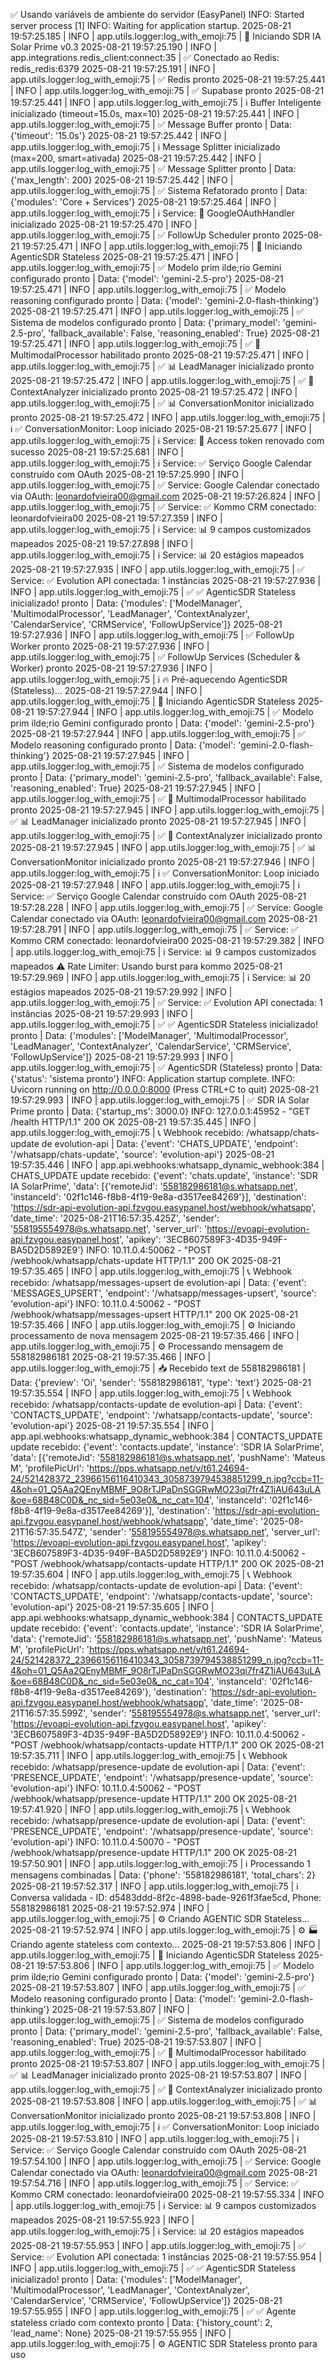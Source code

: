 ✅ Usando variáveis de ambiente do servidor (EasyPanel)
INFO:     Started server process [1]
INFO:     Waiting for application startup.
2025-08-21 19:57:25.185 | INFO     | app.utils.logger:log_with_emoji:75 | 🚀 Iniciando SDR IA Solar Prime v0.3
2025-08-21 19:57:25.190 | INFO     | app.integrations.redis_client:connect:35 | ✅ Conectado ao Redis: redis_redis:6379
2025-08-21 19:57:25.191 | INFO     | app.utils.logger:log_with_emoji:75 | ✅ Redis pronto
2025-08-21 19:57:25.441 | INFO     | app.utils.logger:log_with_emoji:75 | ✅ Supabase pronto
2025-08-21 19:57:25.441 | INFO     | app.utils.logger:log_with_emoji:75 | ℹ️ Buffer Inteligente inicializado (timeout=15.0s, max=10)
2025-08-21 19:57:25.441 | INFO     | app.utils.logger:log_with_emoji:75 | ✅ Message Buffer pronto | Data: {'timeout': '15.0s'}
2025-08-21 19:57:25.442 | INFO     | app.utils.logger:log_with_emoji:75 | ℹ️ Message Splitter inicializado (max=200, smart=ativada)
2025-08-21 19:57:25.442 | INFO     | app.utils.logger:log_with_emoji:75 | ✅ Message Splitter pronto | Data: {'max_length': 200}
2025-08-21 19:57:25.442 | INFO     | app.utils.logger:log_with_emoji:75 | ✅ Sistema Refatorado pronto | Data: {'modules': 'Core + Services'}
2025-08-21 19:57:25.464 | INFO     | app.utils.logger:log_with_emoji:75 | ℹ️ Service: 🔐 GoogleOAuthHandler inicializado
2025-08-21 19:57:25.470 | INFO     | app.utils.logger:log_with_emoji:75 | ✅ FollowUp Scheduler pronto
2025-08-21 19:57:25.471 | INFO     | app.utils.logger:log_with_emoji:75 | 🚀 Iniciando AgenticSDR Stateless
2025-08-21 19:57:25.471 | INFO     | app.utils.logger:log_with_emoji:75 | ✅ Modelo prim ilde;rio Gemini configurado pronto | Data: {'model': 'gemini-2.5-pro'}
2025-08-21 19:57:25.471 | INFO     | app.utils.logger:log_with_emoji:75 | ✅ Modelo reasoning configurado pronto | Data: {'model': 'gemini-2.0-flash-thinking'}
2025-08-21 19:57:25.471 | INFO     | app.utils.logger:log_with_emoji:75 | ✅ Sistema de modelos configurado pronto | Data: {'primary_model': 'gemini-2.5-pro', 'fallback_available': False, 'reasoning_enabled': True}
2025-08-21 19:57:25.471 | INFO     | app.utils.logger:log_with_emoji:75 | ✅ 🎨 MultimodalProcessor habilitado pronto
2025-08-21 19:57:25.471 | INFO     | app.utils.logger:log_with_emoji:75 | ✅ 📊 LeadManager inicializado pronto
2025-08-21 19:57:25.472 | INFO     | app.utils.logger:log_with_emoji:75 | ✅ 🧠 ContextAnalyzer inicializado pronto
2025-08-21 19:57:25.472 | INFO     | app.utils.logger:log_with_emoji:75 | ✅ 📊 ConversationMonitor inicializado pronto
2025-08-21 19:57:25.472 | INFO     | app.utils.logger:log_with_emoji:75 | ℹ️ ✅ ConversationMonitor: Loop iniciado
2025-08-21 19:57:25.677 | INFO     | app.utils.logger:log_with_emoji:75 | ℹ️ Service: 🔄 Access token renovado com sucesso
2025-08-21 19:57:25.681 | INFO     | app.utils.logger:log_with_emoji:75 | ℹ️ Service: ✅ Serviço Google Calendar construído com OAuth
2025-08-21 19:57:25.990 | INFO     | app.utils.logger:log_with_emoji:75 | ✅ Service: Google Calendar conectado via OAuth: leonardofvieira00@gmail.com
2025-08-21 19:57:26.824 | INFO     | app.utils.logger:log_with_emoji:75 | ✅ Service: ✅ Kommo CRM conectado: leonardofvieira00
2025-08-21 19:57:27.359 | INFO     | app.utils.logger:log_with_emoji:75 | ℹ️ Service: 📊 9 campos customizados mapeados
2025-08-21 19:57:27.898 | INFO     | app.utils.logger:log_with_emoji:75 | ℹ️ Service: 📊 20 estágios mapeados
2025-08-21 19:57:27.935 | INFO     | app.utils.logger:log_with_emoji:75 | ✅ Service: ✅ Evolution API conectada: 1 instâncias
2025-08-21 19:57:27.936 | INFO     | app.utils.logger:log_with_emoji:75 | ✅ ✅ AgenticSDR Stateless inicializado! pronto | Data: {'modules': ['ModelManager', 'MultimodalProcessor', 'LeadManager', 'ContextAnalyzer', 'CalendarService', 'CRMService', 'FollowUpService']}
2025-08-21 19:57:27.936 | INFO     | app.utils.logger:log_with_emoji:75 | ✅ FollowUp Worker pronto
2025-08-21 19:57:27.936 | INFO     | app.utils.logger:log_with_emoji:75 | ✅ FollowUp Services (Scheduler & Worker) pronto
2025-08-21 19:57:27.936 | INFO     | app.utils.logger:log_with_emoji:75 | ℹ️ 🔥 Pré-aquecendo AgenticSDR (Stateless)...
2025-08-21 19:57:27.944 | INFO     | app.utils.logger:log_with_emoji:75 | 🚀 Iniciando AgenticSDR Stateless
2025-08-21 19:57:27.944 | INFO     | app.utils.logger:log_with_emoji:75 | ✅ Modelo prim ilde;rio Gemini configurado pronto | Data: {'model': 'gemini-2.5-pro'}
2025-08-21 19:57:27.944 | INFO     | app.utils.logger:log_with_emoji:75 | ✅ Modelo reasoning configurado pronto | Data: {'model': 'gemini-2.0-flash-thinking'}
2025-08-21 19:57:27.945 | INFO     | app.utils.logger:log_with_emoji:75 | ✅ Sistema de modelos configurado pronto | Data: {'primary_model': 'gemini-2.5-pro', 'fallback_available': False, 'reasoning_enabled': True}
2025-08-21 19:57:27.945 | INFO     | app.utils.logger:log_with_emoji:75 | ✅ 🎨 MultimodalProcessor habilitado pronto
2025-08-21 19:57:27.945 | INFO     | app.utils.logger:log_with_emoji:75 | ✅ 📊 LeadManager inicializado pronto
2025-08-21 19:57:27.945 | INFO     | app.utils.logger:log_with_emoji:75 | ✅ 🧠 ContextAnalyzer inicializado pronto
2025-08-21 19:57:27.945 | INFO     | app.utils.logger:log_with_emoji:75 | ✅ 📊 ConversationMonitor inicializado pronto
2025-08-21 19:57:27.946 | INFO     | app.utils.logger:log_with_emoji:75 | ℹ️ ✅ ConversationMonitor: Loop iniciado
2025-08-21 19:57:27.948 | INFO     | app.utils.logger:log_with_emoji:75 | ℹ️ Service: ✅ Serviço Google Calendar construído com OAuth
2025-08-21 19:57:28.228 | INFO     | app.utils.logger:log_with_emoji:75 | ✅ Service: Google Calendar conectado via OAuth: leonardofvieira00@gmail.com
2025-08-21 19:57:28.791 | INFO     | app.utils.logger:log_with_emoji:75 | ✅ Service: ✅ Kommo CRM conectado: leonardofvieira00
2025-08-21 19:57:29.382 | INFO     | app.utils.logger:log_with_emoji:75 | ℹ️ Service: 📊 9 campos customizados mapeados
⚠️ Rate Limiter: Usando burst para kommo
2025-08-21 19:57:29.969 | INFO     | app.utils.logger:log_with_emoji:75 | ℹ️ Service: 📊 20 estágios mapeados
2025-08-21 19:57:29.992 | INFO     | app.utils.logger:log_with_emoji:75 | ✅ Service: ✅ Evolution API conectada: 1 instâncias
2025-08-21 19:57:29.993 | INFO     | app.utils.logger:log_with_emoji:75 | ✅ ✅ AgenticSDR Stateless inicializado! pronto | Data: {'modules': ['ModelManager', 'MultimodalProcessor', 'LeadManager', 'ContextAnalyzer', 'CalendarService', 'CRMService', 'FollowUpService']}
2025-08-21 19:57:29.993 | INFO     | app.utils.logger:log_with_emoji:75 | ✅ AgenticSDR (Stateless) pronto | Data: {'status': 'sistema pronto'}
INFO:     Application startup complete.
INFO:     Uvicorn running on http://0.0.0.0:8000 (Press CTRL+C to quit)
2025-08-21 19:57:29.993 | INFO     | app.utils.logger:log_with_emoji:75 | ✅ SDR IA Solar Prime pronto | Data: {'startup_ms': 3000.0}
INFO:     127.0.0.1:45952 - "GET /health HTTP/1.1" 200 OK
2025-08-21 19:57:35.445 | INFO     | app.utils.logger:log_with_emoji:75 | 📞 Webhook recebido: /whatsapp/chats-update de evolution-api | Data: {'event': 'CHATS_UPDATE', 'endpoint': '/whatsapp/chats-update', 'source': 'evolution-api'}
2025-08-21 19:57:35.446 | INFO     | app.api.webhooks:whatsapp_dynamic_webhook:384 | CHATS_UPDATE update recebido: {'event': 'chats.update', 'instance': 'SDR IA SolarPrime', 'data': [{'remoteJid': '558182986181@s.whatsapp.net', 'instanceId': '02f1c146-f8b8-4f19-9e8a-d3517ee84269'}], 'destination': 'https://sdr-api-evolution-api.fzvgou.easypanel.host/webhook/whatsapp', 'date_time': '2025-08-21T16:57:35.425Z', 'sender': '558195554978@s.whatsapp.net', 'server_url': 'https://evoapi-evolution-api.fzvgou.easypanel.host', 'apikey': '3ECB607589F3-4D35-949F-BA5D2D5892E9'}
INFO:     10.11.0.4:50062 - "POST /webhook/whatsapp/chats-update HTTP/1.1" 200 OK
2025-08-21 19:57:35.465 | INFO     | app.utils.logger:log_with_emoji:75 | 📞 Webhook recebido: /whatsapp/messages-upsert de evolution-api | Data: {'event': 'MESSAGES_UPSERT', 'endpoint': '/whatsapp/messages-upsert', 'source': 'evolution-api'}
INFO:     10.11.0.4:50062 - "POST /webhook/whatsapp/messages-upsert HTTP/1.1" 200 OK
2025-08-21 19:57:35.466 | INFO     | app.utils.logger:log_with_emoji:75 | ⚙️ Iniciando processamento de nova mensagem
2025-08-21 19:57:35.466 | INFO     | app.utils.logger:log_with_emoji:75 | ⚙️ Processando mensagem de 558182986181
2025-08-21 19:57:35.466 | INFO     | app.utils.logger:log_with_emoji:75 | 📥 Recebido text de 558182986181 | Data: {'preview': 'Oi', 'sender': '558182986181', 'type': 'text'}
2025-08-21 19:57:35.554 | INFO     | app.utils.logger:log_with_emoji:75 | 📞 Webhook recebido: /whatsapp/contacts-update de evolution-api | Data: {'event': 'CONTACTS_UPDATE', 'endpoint': '/whatsapp/contacts-update', 'source': 'evolution-api'}
2025-08-21 19:57:35.554 | INFO     | app.api.webhooks:whatsapp_dynamic_webhook:384 | CONTACTS_UPDATE update recebido: {'event': 'contacts.update', 'instance': 'SDR IA SolarPrime', 'data': [{'remoteJid': '558182986181@s.whatsapp.net', 'pushName': 'Mateus M', 'profilePicUrl': 'https://pps.whatsapp.net/v/t61.24694-24/521428372_23966156116410343_3058739794538851299_n.jpg?ccb=11-4&oh=01_Q5Aa2QEnyMBMF_9O8rTJPaDnSGGRwMO23qi7fr4Z1iAU643uLA&oe=68B48C0D&_nc_sid=5e03e0&_nc_cat=104', 'instanceId': '02f1c146-f8b8-4f19-9e8a-d3517ee84269'}], 'destination': 'https://sdr-api-evolution-api.fzvgou.easypanel.host/webhook/whatsapp', 'date_time': '2025-08-21T16:57:35.547Z', 'sender': '558195554978@s.whatsapp.net', 'server_url': 'https://evoapi-evolution-api.fzvgou.easypanel.host', 'apikey': '3ECB607589F3-4D35-949F-BA5D2D5892E9'}
INFO:     10.11.0.4:50062 - "POST /webhook/whatsapp/contacts-update HTTP/1.1" 200 OK
2025-08-21 19:57:35.604 | INFO     | app.utils.logger:log_with_emoji:75 | 📞 Webhook recebido: /whatsapp/contacts-update de evolution-api | Data: {'event': 'CONTACTS_UPDATE', 'endpoint': '/whatsapp/contacts-update', 'source': 'evolution-api'}
2025-08-21 19:57:35.605 | INFO     | app.api.webhooks:whatsapp_dynamic_webhook:384 | CONTACTS_UPDATE update recebido: {'event': 'contacts.update', 'instance': 'SDR IA SolarPrime', 'data': {'remoteJid': '558182986181@s.whatsapp.net', 'pushName': 'Mateus M', 'profilePicUrl': 'https://pps.whatsapp.net/v/t61.24694-24/521428372_23966156116410343_3058739794538851299_n.jpg?ccb=11-4&oh=01_Q5Aa2QEnyMBMF_9O8rTJPaDnSGGRwMO23qi7fr4Z1iAU643uLA&oe=68B48C0D&_nc_sid=5e03e0&_nc_cat=104', 'instanceId': '02f1c146-f8b8-4f19-9e8a-d3517ee84269'}, 'destination': 'https://sdr-api-evolution-api.fzvgou.easypanel.host/webhook/whatsapp', 'date_time': '2025-08-21T16:57:35.599Z', 'sender': '558195554978@s.whatsapp.net', 'server_url': 'https://evoapi-evolution-api.fzvgou.easypanel.host', 'apikey': '3ECB607589F3-4D35-949F-BA5D2D5892E9'}
INFO:     10.11.0.4:50062 - "POST /webhook/whatsapp/contacts-update HTTP/1.1" 200 OK
2025-08-21 19:57:35.711 | INFO     | app.utils.logger:log_with_emoji:75 | 📞 Webhook recebido: /whatsapp/presence-update de evolution-api | Data: {'event': 'PRESENCE_UPDATE', 'endpoint': '/whatsapp/presence-update', 'source': 'evolution-api'}
INFO:     10.11.0.4:50062 - "POST /webhook/whatsapp/presence-update HTTP/1.1" 200 OK
2025-08-21 19:57:41.920 | INFO     | app.utils.logger:log_with_emoji:75 | 📞 Webhook recebido: /whatsapp/presence-update de evolution-api | Data: {'event': 'PRESENCE_UPDATE', 'endpoint': '/whatsapp/presence-update', 'source': 'evolution-api'}
INFO:     10.11.0.4:50070 - "POST /webhook/whatsapp/presence-update HTTP/1.1" 200 OK
2025-08-21 19:57:50.901 | INFO     | app.utils.logger:log_with_emoji:75 | ℹ️ Processando 1 mensagens combinadas | Data: {'phone': '558182986181', 'total_chars': 2}
2025-08-21 19:57:52.317 | INFO     | app.utils.logger:log_with_emoji:75 | ℹ️ Conversa validada - ID: d5483ddd-8f2c-4898-bade-9261f3fae5cd, Phone: 558182986181
2025-08-21 19:57:52.974 | INFO     | app.utils.logger:log_with_emoji:75 | ⚙️ Criando AGENTIC SDR Stateless...
2025-08-21 19:57:52.974 | INFO     | app.utils.logger:log_with_emoji:75 | ⚙️ 🏭 Criando agente stateless com contexto...
2025-08-21 19:57:53.806 | INFO     | app.utils.logger:log_with_emoji:75 | 🚀 Iniciando AgenticSDR Stateless
2025-08-21 19:57:53.806 | INFO     | app.utils.logger:log_with_emoji:75 | ✅ Modelo prim ilde;rio Gemini configurado pronto | Data: {'model': 'gemini-2.5-pro'}
2025-08-21 19:57:53.807 | INFO     | app.utils.logger:log_with_emoji:75 | ✅ Modelo reasoning configurado pronto | Data: {'model': 'gemini-2.0-flash-thinking'}
2025-08-21 19:57:53.807 | INFO     | app.utils.logger:log_with_emoji:75 | ✅ Sistema de modelos configurado pronto | Data: {'primary_model': 'gemini-2.5-pro', 'fallback_available': False, 'reasoning_enabled': True}
2025-08-21 19:57:53.807 | INFO     | app.utils.logger:log_with_emoji:75 | ✅ 🎨 MultimodalProcessor habilitado pronto
2025-08-21 19:57:53.807 | INFO     | app.utils.logger:log_with_emoji:75 | ✅ 📊 LeadManager inicializado pronto
2025-08-21 19:57:53.807 | INFO     | app.utils.logger:log_with_emoji:75 | ✅ 🧠 ContextAnalyzer inicializado pronto
2025-08-21 19:57:53.808 | INFO     | app.utils.logger:log_with_emoji:75 | ✅ 📊 ConversationMonitor inicializado pronto
2025-08-21 19:57:53.808 | INFO     | app.utils.logger:log_with_emoji:75 | ℹ️ ✅ ConversationMonitor: Loop iniciado
2025-08-21 19:57:53.810 | INFO     | app.utils.logger:log_with_emoji:75 | ℹ️ Service: ✅ Serviço Google Calendar construído com OAuth
2025-08-21 19:57:54.100 | INFO     | app.utils.logger:log_with_emoji:75 | ✅ Service: Google Calendar conectado via OAuth: leonardofvieira00@gmail.com
2025-08-21 19:57:54.716 | INFO     | app.utils.logger:log_with_emoji:75 | ✅ Service: ✅ Kommo CRM conectado: leonardofvieira00
2025-08-21 19:57:55.334 | INFO     | app.utils.logger:log_with_emoji:75 | ℹ️ Service: 📊 9 campos customizados mapeados
2025-08-21 19:57:55.923 | INFO     | app.utils.logger:log_with_emoji:75 | ℹ️ Service: 📊 20 estágios mapeados
2025-08-21 19:57:55.953 | INFO     | app.utils.logger:log_with_emoji:75 | ✅ Service: ✅ Evolution API conectada: 1 instâncias
2025-08-21 19:57:55.954 | INFO     | app.utils.logger:log_with_emoji:75 | ✅ ✅ AgenticSDR Stateless inicializado! pronto | Data: {'modules': ['ModelManager', 'MultimodalProcessor', 'LeadManager', 'ContextAnalyzer', 'CalendarService', 'CRMService', 'FollowUpService']}
2025-08-21 19:57:55.955 | INFO     | app.utils.logger:log_with_emoji:75 | ✅ ✅ Agente stateless criado com contexto pronto | Data: {'history_count': 2, 'lead_name': None}
2025-08-21 19:57:55.955 | INFO     | app.utils.logger:log_with_emoji:75 | ⚙️ AGENTIC SDR Stateless pronto para uso
